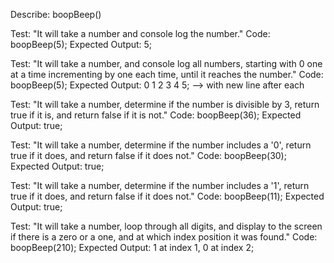 Describe: boopBeep()

Test: "It will take a number and console log the number."
Code: boopBeep(5);
Expected Output: 5;

Test: "It will take a number, and console log all numbers, starting with 0 one at a time incrementing by one each time, until it reaches the number."
Code: boopBeep(5);
Expected Output: 0 1 2 3 4 5; --> with new line after each

Test: "It will take a number, determine if the number is divisible by 3, return true if it is, and return false if it is not."
Code: boopBeep(36);
Expected Output: true;

Test: "It will take a number, determine if the number includes a '0', return true if it does, and return false if it does not."
Code: boopBeep(30);
Expected Output: true;

Test: "It will take a number, determine if the number includes a '1', return true if it does, and return false if it does not."
Code: boopBeep(11);
Expected Output: true;

Test: "It will take a number, loop through all digits, and display to the screen if there is a zero or a one, and at which index position it was found."
Code: boopBeep(210);
Expected Output: 1 at index 1, 0 at index 2;
